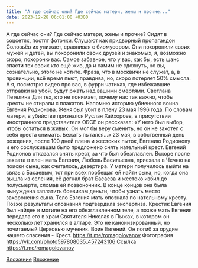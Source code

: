 ```yaml
---
title: "А где сейчас они? Где сейчас матери, жены и прочие..."
date: 2023-12-28 06:01:00 +0300
---
```


А где сейчас они? Где сейчас матери, жены и прочие?
Сидят в соцсетях, постят фоточки.
Слушают как придворный пропагандон Соловьёв их унижает, сравнивая с биомусором.
Они похоронили своих мужей и детей, вы похоронили своих друзей и знакомых, я, возможно скоро, похороню вас.
Самое забавное, что у вас, как бы, есть шанс спасти тех своих кто ещё жив, да и самим не сдохнуть, но вы, сознательно, этого не хотите.
Фраза, что в москвичи не служат, а, в провинции, всё время пьют, правдива, но, скоро потеряет 50% смысла.
А я, посмотрю видео про вас, в фурри чатиках, где избежавшие отправки на убой, будут ржать над вашими смертями.
Светлана Петелина
Для тех, кто не понимает, почему нас так важно, чтобы кресты не стирали с плакатов. Напомню историю убиенного воина Евгения Родионова.
Женя был убит в плену 23 мая 1996 года. По словам матери, в убийстве признался Руслан Хайхороев, в присутствии иностранного представителя ОБСЕ он рассказал:
«У него был выбор, чтобы остаться в живых. Он мог бы веру сменить, но он не захотел с себя креста снимать. Бежать пытался…»
23 мая, в собственный день рождения, после 100 дней плена и жестоких пыток, Евгению Родионову и его сослуживцам было предложено снять нательный крест. Евгений Родионов отказался снять крест, за что был обезглавлен.
Вскоре после захвата в плен мать Евгения, Любовь Васильевна, приехала в Чечню на поиски сына, как считалось, дезертира. У матери получилось выйти на связь с Басаевым, тот при всех пообещал ей найти сына, но, когда она вышла из селения, её догнал брат Басаева и жестоко избил до полусмерти, сломав ей позвоночник.
В конце концов она была вынуждена заплатить боевикам деньги, чтобы узнать место захоронения сына. Тело Евгения мать опознала по нательному кресту. Позже результаты опознания подтвердила экспертиза.
Крестик Евгения был найден в могиле на его обезглавленном теле, а позже мать Евгения передала его в храм Святителя Николая в Пыжах, в котором он несколько лет хранился в алтаре.
Это не канонизированный, но почитаемый Церковью мученик. Воин Евгений. Он погиб за орудие нашего спасения - Крест.
https://t.me/romagolovanov
Фотография
https://vk.com/photo597808035_457243106
Ссылка
https://t.me/romagolovanov

[Вложение](https://vk.com/photo597808035_457243106)
[Вложение](https://t.me/romagolovanov)
